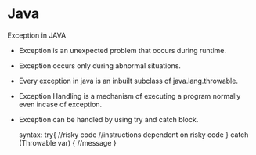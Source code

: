 # Java
Exception in JAVA
* Exception is an unexpected problem that occurs during runtime.
* Exception occurs only during abnormal situations.
* Every exception in java is an inbuilt subclass of java.lang.throwable.

* Exception Handling is a mechanism of executing a program normally even incase of exception.
* Exception can be handled by using try and catch block.

  syntax:
          try{
                //risky code
                //instructions dependent on risky code
             }
          catch (Throwable var)
              {
                 //message
              }

